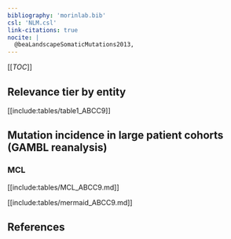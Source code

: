 ```yaml
---
bibliography: 'morinlab.bib'
csl: 'NLM.csl'
link-citations: true
nocite: |
  @beaLandscapeSomaticMutations2013, 
---
```


[[_TOC_]]




## Relevance tier by entity

[[include:tables/table1_ABCC9]]

## Mutation incidence in large patient cohorts (GAMBL reanalysis)

### MCL
[[include:tables/MCL_ABCC9.md]]

[[include:tables/mermaid_ABCC9.md]]

## References


